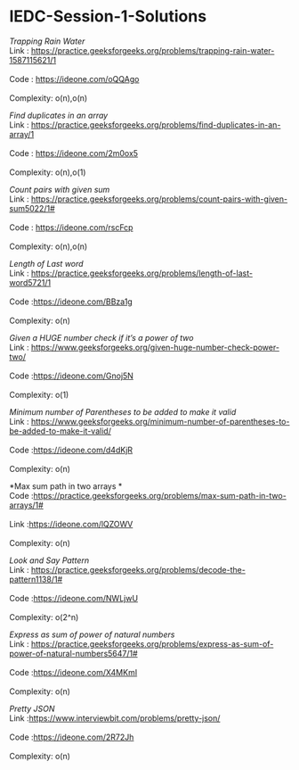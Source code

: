 # IEDC-Session-1-Solutions

*Trapping Rain Water*<br/>
Link : https://practice.geeksforgeeks.org/problems/trapping-rain-water-1587115621/1<br/>  	
Code : https://ideone.com/oQQAgo<br/>  	
Complexity: o(n),o(n)<br/>  			

*Find duplicates in an array*<br/>
Link : https://practice.geeksforgeeks.org/problems/find-duplicates-in-an-array/1<br/>  	
Code : https://ideone.com/2m0ox5<br/>  	
Complexity: o(n),o(1)<br/>

*Count pairs with given sum*<br/>
Link : https://practice.geeksforgeeks.org/problems/count-pairs-with-given-sum5022/1#<br/>  	
Code : https://ideone.com/rscFcp<br/>  	
Complexity: o(n),o(n)<br/>

*Length of Last word*<br/>
Link : https://practice.geeksforgeeks.org/problems/length-of-last-word5721/1<br/>  	
Code :https://ideone.com/BBza1g<br/>  	
Complexity: o(n)<br/>

*Given a HUGE number check if it’s a power of two*<br/>
Link : https://www.geeksforgeeks.org/given-huge-number-check-power-two/<br/>  	
Code :https://ideone.com/Gnoj5N<br/>  	
Complexity: o(1)<br/>

*Minimum number of Parentheses to be added to make it valid*<br/>
Link : https://www.geeksforgeeks.org/minimum-number-of-parentheses-to-be-added-to-make-it-valid/<br/>  	
Code :https://ideone.com/d4dKjR<br/>  	
Complexity: o(n)<br/>

*Max sum path in two arrays *<br/>
Code :https://practice.geeksforgeeks.org/problems/max-sum-path-in-two-arrays/1#<br/>  	
Link :https://ideone.com/lQZOWV<br/>  	
Complexity: o(n)<br/>


*Look and Say Pattern*<br/>
Link : https://practice.geeksforgeeks.org/problems/decode-the-pattern1138/1#<br/>  	
Code :https://ideone.com/NWLjwU<br/>  	
Complexity: o(2^n)<br/>

*Express as sum of power of natural numbers*<br/>
Link : https://practice.geeksforgeeks.org/problems/express-as-sum-of-power-of-natural-numbers5647/1#<br/>  	
Code :https://ideone.com/X4MKmI<br/>  	
Complexity: o(n)<br/>


*Pretty JSON*<br/>
Link :https://www.interviewbit.com/problems/pretty-json/<br/>  	
Code :https://ideone.com/2R72Jh<br/>  	
Complexity: o(n)<br/>
